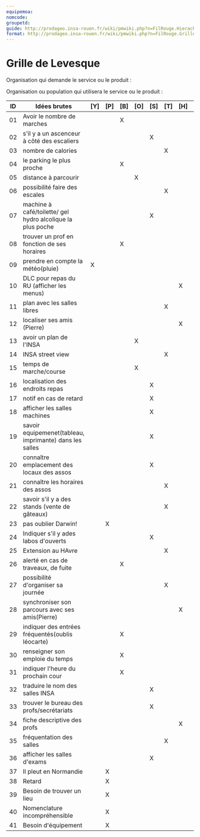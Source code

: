 ```yaml
---
equipemoa: 
nomcode: 
groupetd: 
guide: http://prodageo.insa-rouen.fr/wiki/pmwiki.php?n=FilRouge.HierachiserBesoins
format: http://prodageo.insa-rouen.fr/wiki/pmwiki.php?n=FilRouge.GrilleLevesque
---
```


# Grille de Levesque

Organisation qui demande le service ou le produit : 

Organisation ou population qui utilisera le service ou le produit : 

| ID | Idées brutes                                               | [Y] | [P] | [B] | [O] | [S] | [T] | [H] | [R]   |
|----|------------------------------------------------------------|-----|-----|-----|-----|-----|-----|-----|-------|
| 01 | Avoir le nombre de marches                                 |     |     | X   |     |     |     |     |       |
| 02 | s'il y a un ascenceur à côté des escaliers                 |     |     |     |     | X   |     |     | 39    |
| 03 | nombre de calories                                         |     |     |     |     |     | X   |     |       |
| 04 | le parking le plus proche                                  |     |     | X   |     |     |     |     |       |
| 05 | distance à parcourir                                       |     |     |     | X   |     |     |     |       |
| 06 | possibilité faire des escales                              |     |     |     |     |     | X   |     |       |
| 07 | machine à café/toilette/ gel hydro alcolique la plus poche |     |     |     |     | X   |     |     | 39    |
| 08 | trouver un prof en fonction de ses horaires                |     |     | X   |     |     |     |     |       |
| 09 | prendre en compte la météo(pluie)                          | X   |     |     |     |     |     |     | 37    |
| 10 | DLC pour repas du RU (afficher les menus)                  |     |     |     |     |     |     | X   |       |
| 11 | plan avec les salles libres                                |     |     |     |     |     | X   |     |       |
| 12 | localiser ses amis (Pierre)                                |     |     |     |     |     |     | X   |       |
| 13 | avoir un  plan de l'INSA                                   |     |     |     | X   |     |     |     |       |
| 14 | INSA street view                                           |     |     |     |     |     | X   |     |       |
| 15 | temps de marche/course                                     |     |     |     | X   |     |     |     |       |
| 16 | localisation des endroits repas                            |     |     |     |     | X   |     |     | 39    |
| 17 | notif en cas de retard                                     |     |     |     |     | X   |     |     | 38    |
| 18 | afficher les salles machines                               |     |     |     |     | X   |     |     | 39    |
| 19 | savoir equipemenet(tableau, imprimante) dans les salles    |     |     |     |     | X   |     |     | 41    |
| 20 | connaître emplacement des locaux des assos                 |     |     |     |     | X   |     |     | 39    |
| 21 | connaître les horaires des assos                           |     |     |     |     |     | X   |     |       |
| 22 | savoir s'il y a des stands (vente de gâteaux)              |     |     |     |     |     | X   |     |       |
| 23 | pas oublier Darwin!                                        |     | X   |     |     |     |     |     |       |
| 24 | Indiquer s'il y ades labos d'ouverts                       |     |     |     |     | X   |     |     | 39    |
| 25 | Extension au HAvre                                         |     |     |     |     |     | X   |     |       |
| 26 | alerté en cas de traveaux, de fuite                        |     |     | X   |     |     |     |     |       |
| 27 | possibilité d'organiser sa journée                         |     |     |     |     |     | X   |     |       |
| 28 | synchroniser son parcours avec ses amis(Pierre)            |     |     |     |     |     |     | X   |       |
| 29 | indiquer des entrées fréquentés(oublis léocarte)           |     |     | X   |     |     |     |     |       |
| 30 | renseigner son emploie du temps                            |     |     | X   |     |     |     |     |       |
| 31 | indiquer l'heure du prochain cour                          |     |     | X   |     |     |     |     |       |
| 32 | traduire le nom des salles INSA                            |     |     |     |     | X   |     |     | 38/40 |
| 33 | trouver le bureau des profs/secrétariats                   |     |     |     |     | X   |     |     | 39    |
| 34 | fiche descriptive des profs                                |     |     |     |     |     |     | X   |       |
| 35 | fréquentation des salles                                   |     |     |     |     |     | X   |     |       |
| 36 | afficher les salles d'exams                                |     |     |     |     | X   |     |     | 39    |
| 37 | Il pleut en Normandie                                      |     | X   |     |     |     |     |     |       |
| 38 | Retard                                                     |     | X   |     |     |     |     |     |       |
| 39 | Besoin de trouver un lieu                                  |     | X   |     |     |     |     |     |       |
| 40 | Nomenclature incompréhensible                              |     | X   |     |     |     |     |     |       |
| 41 | Besoin d'équipement                                        |     | X   |     |     |     |     |     |       |
